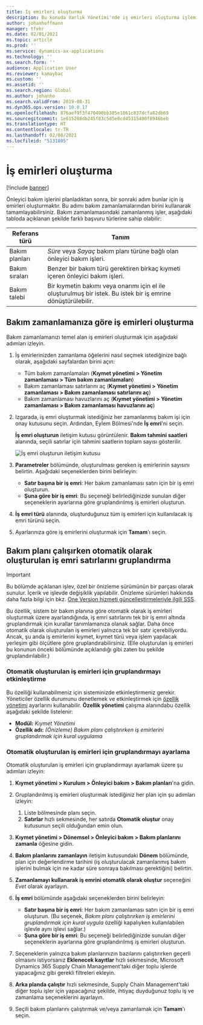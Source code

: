 ```yaml
---
title: İş emirleri oluşturma
description: Bu konuda Varlık Yönetimi'nde iş emirleri oluşturma işlemi açıklanmaktadır.
author: johanhoffmann
manager: tfehr
ms.date: 02/01/2021
ms.topic: article
ms.prod: ''
ms.service: dynamics-ax-applications
ms.technology: ''
ms.search.form: ''
audience: Application User
ms.reviewer: kamaybac
ms.custom: ''
ms.assetid: ''
ms.search.region: Global
ms.author: johanho
ms.search.validFrom: 2019-08-31
ms.dyn365.ops.version: 10.0.17
ms.openlocfilehash: 876aef9f3f470490bb385e1861c837dcfa82db69
ms.sourcegitcommit: 1e615288db245f83c5d5e0cd45315400f8946beb
ms.translationtype: HT
ms.contentlocale: tr-TR
ms.lasthandoff: 02/08/2021
ms.locfileid: "5131805"
---
```

# <a name="creating-work-orders"></a>İş emirleri oluşturma

[!include [banner](../../includes/banner.md)]

Önleyici bakım işlerini planladıktan sonra, bir sonraki adım bunlar için iş emirleri oluşturmaktır. Bu adımı bakım zamanlamalarından birini kullanarak tamamlayabilirsiniz. Bakım zamanlamasındaki zamanlanmış işler, aşağıdaki tabloda açıklanan şekilde farklı başvuru türlerine sahip olabilir:

| Referans türü | Tanım |
|---|---|
| Bakım planları | *Süre* veya *Sayaç* bakım planı türüne bağlı olan önleyici bakım işleri. |
| Bakım sıraları | Benzer bir bakım türü gerektiren birkaç kıymeti içeren önleyici bakım işleri. |
| Bakım talebi | Bir kıymetin bakımı veya onarımı için el ile oluşturulmuş bir istek. Bu istek bir iş emrine dönüştürülebilir. |

## <a name="create-work-orders-based-on-your-maintenance-schedule"></a>Bakım zamanlamanıza göre iş emirleri oluşturma

Bakım zamanlamanızı temel alan iş emirleri oluşturmak için aşağıdaki adımları izleyin.

1. İş emirlerinizden zamanlama öğelerini nasıl seçmek istediğinize bağlı olarak, aşağıdaki sayfalardan birini açın:

    - Tüm bakım zamanlamaları (**Kıymet yönetimi \> Yönetim zamanlaması \> Tüm bakım zamanlamaları**)
    - Bakım zamanlaması satırlarını aç (**Kıymet yönetimi \> Yönetim zamanlaması \> Bakım zamanlaması satırlarını aç**)
    - Bakım zamanlaması havuzlarını aç (**Kıymet yönetimi \> Yönetim zamanlaması \> Bakım zamanlaması havuzlarını aç**)

1. Izgarada, iş emri oluşturmak istediğiniz her zamanlanmış bakım işi için onay kutusunu seçin. Ardından, Eylem Bölmesi'nde **İş emri**'ni seçin.

    **İş emri oluşturun** iletişim kutusu görüntülenir. **Bakım tahmini saatleri** alanında, seçili satırlar için tahmini saatlerin toplam sayısı gösterilir.

    ![İş emri oluşturun iletişim kutusu](media/18-preventive-maintenance.png)

1. **Parametreler** bölümünde, oluşturulması gereken iş emirlerinin sayısını belirtin. Aşağıdaki seçeneklerden birini belirleyin:

    - **Satır başına bir iş emri**: Her bakım zamanlaması satırı için bir iş emri oluşturun.
    - **Şuna göre bir iş emri**: Bu seçeneği belirlediğinizde sunulan diğer seçeneklerin ayarlarına göre gruplandırılmış iş emirleri oluşturun.

1. **İş emri türü** alanında, oluşturduğunuz tüm iş emirleri için kullanılacak iş emri türünü seçin.
1. Ayarlarınıza göre iş emirlerini oluşturmak için **Tamam**'ı seçin.

## <a name="group-work-order-lines-that-are-automatically-created-while-a-maintenance-plan-runs"></a>Bakım planı çalışırken otomatik olarak oluşturulan iş emri satırlarını gruplandırma

> [!IMPORTANT]
> Bu bölümde açıklanan işlev, özel bir önizleme sürümünün bir parçası olarak sunulur. İçerik ve işlevde değişiklik yapılabilir. Önizleme sürümleri hakkında daha fazla bilgi için bkz. [One Version hizmeti güncelleştirmeleriyle ilgili SSS](https://docs.microsoft.com/dynamics365/unified-operations/fin-and-ops/get-started/one-version).

Bu özellik, sistem bir bakım planına göre otomatik olarak iş emirleri oluşturmak üzere ayarlandığında, iş emri satırlarını tek bir iş emri altında gruplandırmak için kurallar tanımlamanıza olanak sağlar. Daha önce otomatik olarak oluşturulan iş emirleri yalnızca tek bir satır içerebiliyordu. Ancak, şu anda iş emirlerini kıymet, kıymet türü veya işlem yapılacak yerleşim gibi ölçütlere göre gruplandırabilirsiniz. (Elle oluşturulan iş emirleri bu konunun önceki bölümünde açıklandığı gibi zaten bu şekilde gruplandırılabilir.)

### <a name="enable-grouping-for-automatically-generated-work-orders"></a>Otomatik oluşturulan iş emirleri için gruplandırmayı etkinleştirme

Bu özelliği kullanabilmeniz için sisteminizde etkinleştirmeniz gerekir. Yöneticiler özellik durumunu denetlemek ve etkinleştirmek için [özellik yönetimi](../../../fin-ops-core/fin-ops/get-started/feature-management/feature-management-overview.md) ayarlarını kullanabilir. **Özellik yönetimi** çalışma alanındabu özellik aşağıdaki şekilde listelenir:

- **Modül:** *Kıymet Yönetimi*
- **Özellik adı:** *(Önizleme) Bakım planı çalıştırırken iş emirlerini gruplandırmak için kural uygulama*

### <a name="set-up-grouping-for-automatically-generated-work-orders"></a>Otomatik oluşturulan iş emirleri için gruplandırmayı ayarlama

Otomatik oluşturulan iş emirleri için gruplandırmayı ayarlamak üzere şu adımları izleyin:

1. **Kıymet yönetimi \> Kurulum \> Önleyici bakım \> Bakım planları**'na gidin.
1. Gruplandırılmış iş emirleri oluşturmak istediğiniz her plan için şu adımları izleyin:

    1. Liste bölmesinde planı seçin.
    1. **Satırlar** hızlı sekmesinde, her satırda **Otomatik oluştur** onay kutusunun seçili olduğundan emin olun.

1. **Kıymet yönetimi \> Dönemsel \> Önleyici bakım \> Bakım planlarını zamanla** öğesine gidin.
1. **Bakım planlarını zamanlayın** iletişim kutusundaki **Dönem** bölümünde, plan için değerlendirme tarihini (iş oluşturulacak zamanlanmış bakım işlerini bulmak için ne kadar süre sonraya bakılması gerektiğini) belirtin.
1. **Zamanlamayı kullanarak iş emrini otomatik olarak oluştur** seçeneğini *Evet* olarak ayarlayın.
1. **İş emri** bölümünde aşağıdaki seçeneklerden birini belirleyin:

    - **Satır başına bir iş emri**: Her bakım zamanlaması satırı için bir iş emri oluşturun. (Bu seçenek, *Bakım planı çalıştırırken iş emirlerini gruplandırmak için kural uygula* özelliği kapalıyken kullanılabilen işlevle aynı işlevi sağlar.)
    - **Şuna göre bir iş emri**: Bu seçeneği belirlediğinizde sunulan diğer seçeneklerin ayarlarına göre gruplandırılmış iş emirleri oluşturun.

1. Seçeneklerin yalnızca bakım planlarınızın bazılarını çalıştırırken geçerli olmasını istiyorsanız **Eklenecek kayıtlar** hızlı sekmesinde, Microsoft Dynamics 365 Supply Chain Management'taki diğer toplu işlerde yapacağınız gibi gerekli filtreleri ekleyin.
1. **Arka planda çalıştır** hızlı sekmesinde, Supply Chain Management'taki diğer toplu işler için yapacağınız şekilde, ihtiyaç duyduğunuz toplu iş ve zamanlama seçeneklerini ayarlayın.
1. Seçili bakım planlarını çalıştırmak ve/veya zamanlamak için **Tamam**'ı seçin.
